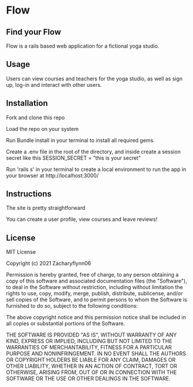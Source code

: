 # Flow

## Find your Flow

Flow is a rails based web application for a fictional yoga studio.

## Usage

Users can view courses and teachers for the yoga studio, as well as sign up, log-in and interact with other users.  

## Installation

Fork and clone this repo

Load the repo on your system

Run Bundle install in your terminal to install all required gems.

Create a .env file in the root of the directory, and inside create a session secret like this SESSION_SECRET = "this is your secret"

Run 'rails s' in your terminal to create a local environment to run the app in your browser at http://localhost:3000/

## Instructions

The site is pretty straightforward

You can create a user profile, view courses and leave reviews!

## License

MIT License

Copyright (c) 2021 Zacharyflynn06

Permission is hereby granted, free of charge, to any person obtaining a copy
of this software and associated documentation files (the "Software"), to deal
in the Software without restriction, including without limitation the rights
to use, copy, modify, merge, publish, distribute, sublicense, and/or sell
copies of the Software, and to permit persons to whom the Software is
furnished to do so, subject to the following conditions:

The above copyright notice and this permission notice shall be included in all
copies or substantial portions of the Software.

THE SOFTWARE IS PROVIDED "AS IS", WITHOUT WARRANTY OF ANY KIND, EXPRESS OR
IMPLIED, INCLUDING BUT NOT LIMITED TO THE WARRANTIES OF MERCHANTABILITY,
FITNESS FOR A PARTICULAR PURPOSE AND NONINFRINGEMENT. IN NO EVENT SHALL THE
AUTHORS OR COPYRIGHT HOLDERS BE LIABLE FOR ANY CLAIM, DAMAGES OR OTHER
LIABILITY, WHETHER IN AN ACTION OF CONTRACT, TORT OR OTHERWISE, ARISING FROM,
OUT OF OR IN CONNECTION WITH THE SOFTWARE OR THE USE OR OTHER DEALINGS IN THE
SOFTWARE.







